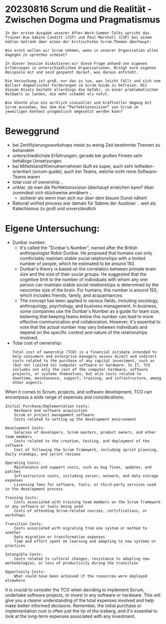 # 20230816 Scrum und die Realität - Zwischen Dogma und Pragmatismus

```
In der ersten Ausgabe unserer After-Work-Summer-Talks spricht das Trainer-Duo Sabine Canditt (CST) und Paul Marshall (CSP) bei einem kühlen Getränk über eines der kritischsten Scrum-Themen überhaupt:

Wie ernst wollen wir Scrum nehmen, wenn in unserer Organisation alles dagegen zu sprechen scheint?

In dieser Session diskutieren wir diese Frage anhand von eigenen Erfahrungen in unterschiedlichen Organisationen. Bringt eure eigenen Beispiele mit und seid gespannt darauf, was daraus entsteht.

Die Versuchung ist groß, nur das zu tun, was leicht fällt und sich vom Ballast dogmatischer Forderungen im Scrum Guide zu befreien. Mit diesem Ansatz besteht allerdings die Gefahr, in einer problematischen Halbwelt zu landen, die mehr schadet als nützt.

Wie könnte also ein wirklich sinnvoller und kraftvoller Umgang mit Scrum aussehen, bei dem die “Perfektionsvision” von Scrum im jeweiligen Kontext pragmatisch umgesetzt werden kann?
```

# Beweggrund
* bei Zertifizierungsworkshops meist zu wenig Zeit bestimmte Themen zu behandeln
* unterschiedlichste Erfahrungen; gerade bei großen Firmen sehr behäbige Umsetzungen
* bei Mittelstand/Kleinutnernehmen läuft es super, auch sehr leitfaden-orientiert (scrum-guide), auch bei Teams, welche nicht reine Software-Teams waren
* total cost of ownership ..
* unklar, ob man die Perfektionsvision überhaupt erreichen kann? Aber zumindest sich stückweise annähern ..
  * sicherer als wenn man sich nur über dem blauen Dunst nähert
* Rational unified process war damals für Sabine der Auslöser .. weil als Katechismus zu groß und unverständlich

# Eigene Untersuchung:
* Dunbar number:
  * It's called the "Dunbar's Number", named after the British anthropologist Robin Dunbar. He proposed that humans can only comfortably maintain stable social relationships with a limited number of people, which he estimated to be around 150.
  * Dunbar's theory is based on the correlation between primate brain size and the size of their social groups. He suggested that the cognitive limit to the number of individuals with whom any one person can maintain stable social relationships is determined by the neocortex size of the brain. For humans, this number is around 150, which includes friends, family, and acquaintances.
  * The concept has been applied in various fields, including sociology, anthropology, psychology, and business management. In business, some companies use the Dunbar's Number as a guide for team size, believing that keeping teams below this number can lead to more effective communication and collaboration. However, it's essential to note that the actual number may vary between individuals and depend on the specific context and nature of the relationships involved.
* Total cost of ownership:
  ```
  Total cost of ownership (TCO) is a financial estimate intended to help consumers and enterprise managers assess direct and indirect costs related to the purchase of any capital investment, such as (but not limited to) computer software or hardware. In IT, TCO includes not only the cost of the computer hardware, software projects, or systems themselves, but also costs related to downtime, maintenance, support, training, and infrastructure, among other aspects.

When it comes to Scrum, projects, and software development, TCO can encompass a wide range of expenses and considerations:

    Initial Purchase/Implementation Costs:
        Hardware and software acquisition
        Scrum or project management software
        Costs related to setting up the development environment

    Development Costs:
        Salaries of developers, Scrum masters, product owners, and other team members
        Costs related to the creation, testing, and deployment of the software
        Cost of following the Scrum framework, including sprint planning, daily standups, and sprint reviews

    Operating Costs:
        Maintenance and support costs, such as bug fixes, updates, and patches
        Infrastructure costs, including server, network, and data storage expenses
        Licensing fees for software, tools, or third-party services used in the development process

    Training Costs:
        Costs associated with training team members on the Scrum framework or any software or tools being used
        Costs of attending Scrum-related courses, certifications, or workshops

    Transition Costs:
        Costs associated with migrating from one system or method to another
        Data migration or transformation expenses
        Time and effort spent on learning and adapting to new systems or practices

    Intangible Costs:
        Costs related to cultural changes, resistance to adopting new methodologies, or loss of productivity during the transition

    Opportunity Costs:
        What could have been achieved if the resources were deployed elsewhere

It is crucial to consider the TCO when deciding to implement Scrum, undertake software projects, or invest in any software or hardware. This will give you a clearer understanding of the total expenses involved and help make better-informed decisions. Remember, the initial purchase or implementation cost is often just the tip of the iceberg, and it's essential to look at the long-term expenses associated with any investment.
  ```

